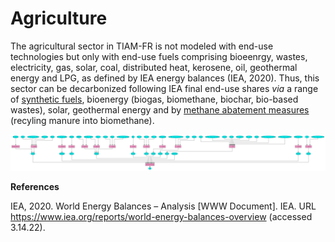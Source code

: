 # Agriculture

The agricultural sector in TIAM-FR is not modeled with end-use technologies but only with end-use fuels comprising bioeenrgy, wastes, electricity, gas, solar, coal, distributed heat, kerosene, oil, geothermal energy and LPG, as defined by IEA energy balances (IEA, 2020). Thus, this sector can be decarbonized following IEA final end-use shares *via* a range of [synthetic fuels](./supply/synthetic-fuels.md), bioenergy (biogas, biomethane, biochar, bio-based wastes), solar, geothermal energy and by [methane abatement measures](../backstop/non-CO2-measures.md) (recyling manure into biomethane). 

![](AGR.png)

**References**

IEA, 2020. World Energy Balances – Analysis [WWW Document]. IEA. URL https://www.iea.org/reports/world-energy-balances-overview (accessed 3.14.22).

